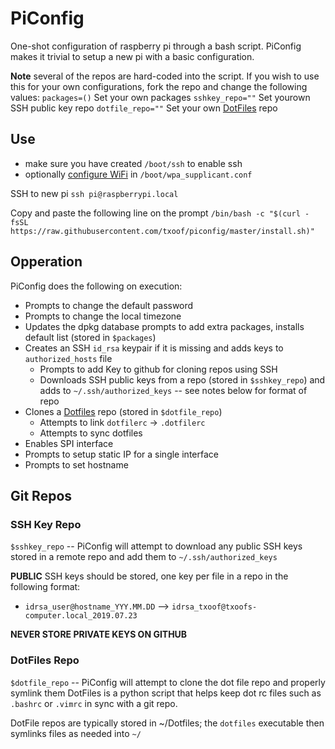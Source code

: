 PiConfig
========
One-shot configuration of raspberry pi through a bash script. PiConfig makes it trivial to setup a new pi with a basic configuration. 

**Note** several of the repos are hard-coded into the script. If you wish to use this for your own configurations, fork the repo and change the following values:
`packages=()` Set your own packages
`sshkey_repo=""` Set yourown SSH public key repo
`dotfile_repo=""` Set your own [DotFiles](https://pypi.org/project/dotfiles/) repo

## Use
* make sure you have created `/boot/ssh` to enable ssh
* optionally [configure WiFi](https://www.raspberrypi.org/documentation/configuration/wireless/wireless-cli.md) in `/boot/wpa_supplicant.conf`

SSH to new pi `ssh pi@raspberrypi.local`

Copy and paste the following line on the prompt
`/bin/bash -c "$(curl -fsSL https://raw.githubusercontent.com/txoof/piconfig/master/install.sh)"`

## Opperation
PiConfig does the following on execution:
* Prompts to change the default password
* Prompts to change the local timezone
* Updates the dpkg database prompts to add extra packages, installs default list (stored in `$packages`)
* Creates an SSH `id_rsa` keypair if it is missing and adds keys to `authorized_hosts` file
   * Prompts to add Key to github for cloning repos using SSH
   * Downloads SSH public keys from a repo (stored in `$sshkey_repo`) and adds to `~/.ssh/authorized_keys` -- see notes below for format of repo
* Clones a [Dotfiles](https://pypi.org/project/dotfiles/) repo (stored in `$dotfile_repo`)
   * Attempts to link `dotfilerc` -> `.dotfilerc`
   * Attempts to sync dotfiles
* Enables SPI interface
* Prompts to setup static IP for a single interface
* Prompts to set hostname

## Git Repos
### SSH Key Repo
`$sshkey_repo` -- PiConfig will attempt to download any public SSH keys stored in a remote repo and add them to `~/.ssh/authorized_keys`

**PUBLIC** SSH keys should be stored, one key per file in a repo in the following format:
* `idrsa_user@hostname_YYY.MM.DD` --> `idrsa_txoof@txoofs-computer.local_2019.07.23`

**NEVER STORE PRIVATE KEYS ON GITHUB**

### DotFiles Repo
`$dotfile_repo` -- PiConfig will attempt to clone the dot file repo and properly symlink them
DotFiles is a python script that helps keep dot rc files such as `.bashrc` or `.vimrc` in sync with a git repo.

DotFile repos are typically stored in ~/Dotfiles; the `dotfiles` executable then symlinks files as needed into `~/` 
